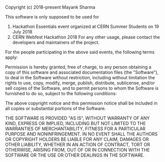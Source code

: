 Copyright (c) 2018-present Mayank Sharma

This software is only supposed to be used for
1) Hackathon Essentials event organized at CERN Summer Students on 19 July 2018
2) CERN Webfest Hackathon 2018
For any other usage, please contact the developers and maintainers of the project.

For the people participating in the above said events, the following terms apply:

Permission is hereby granted, free of charge, to any person obtaining a copy of this software and associated documentation files (the "Software"), to deal in the Software without restriction, including without limitation the rights to use, copy, modify, merge, publish, distribute, sublicense, and/or sell copies of the Software, and to permit persons to whom the Software is furnished to do so, subject to the following conditions:

The above copyright notice and this permission notice shall be included in all copies or substantial portions of the Software.

THE SOFTWARE IS PROVIDED "AS IS", WITHOUT WARRANTY OF ANY KIND, EXPRESS OR IMPLIED, INCLUDING BUT NOT LIMITED TO THE WARRANTIES OF MERCHANTABILITY, FITNESS FOR A PARTICULAR PURPOSE AND NONINFRINGEMENT. IN NO EVENT SHALL THE AUTHORS OR COPYRIGHT HOLDERS BE LIABLE FOR ANY CLAIM, DAMAGES OR OTHER LIABILITY, WHETHER IN AN ACTION OF CONTRACT, TORT OR OTHERWISE, ARISING FROM, OUT OF OR IN CONNECTION WITH THE SOFTWARE OR THE USE OR OTHER DEALINGS IN THE SOFTWARE.